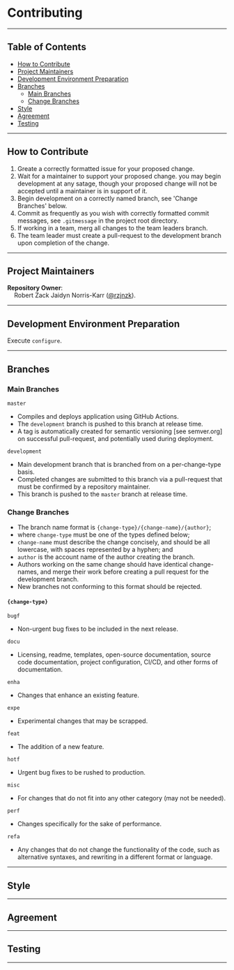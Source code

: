 # Contributing

---

## Table of Contents

* [How to Contribute](#how-to-contribute)
* [Project Maintainers](#project-maintainers)
* [Development Environment Preparation](#development-environment-preparation)
* [Branches](#branches)
    * [Main Branches](#main-branches)
    * [Change Branches](#change-branches)
* [Style](#style)
* [Agreement](#agreement)
* [Testing](#testing)

---

## How to Contribute

1) Greate a correctly formatted issue for your proposed change.
2) Wait for a maintainer to support your proposed change. you may begin development at any satage, though your proposed change will not be accepted until a maintainer is in support of it.
3) Begin development on a correctly named branch, see 'Change Branches' below.
4) Commit as frequently as you wish with correctly formatted commit messages, see `.gitmessage` in the project root directory.
3) If working in a team, merg all changes to the team leaders branch.
4) The team leader must create a pull-request to the development branch upon completion of the change.

---

## Project Maintainers

**Repository Owner**: \
&nbsp;&nbsp;&nbsp;&nbsp;Robert Zack Jaidyn Norris-Karr ([@rzjnzk](http://github.com/rzjnzk)).

---

## Development Environment Preparation

Execute `configure`.

---

## Branches

### Main Branches

`master`   
* Compiles and deploys application using GitHub Actions. 
* The `development` branch is pushed to this branch at release time.
* A tag is automatically created for semantic versioning [see semver.org] on successful pull-request, and potentially used during deployment.

`development`
* Main development branch that is branched from on a per-change-type basis.
* Completed changes are submitted to this branch via a pull-request that must be confirmed by a repository maintainer.
* This branch is pushed to the `master` branch at release time.

### Change Branches 

* The branch name format is `{change-type}/{change-name}/{author}`;
* where `change-type` must be one of the types defined below; 
* `change-name` must describe the change concisely, and should be all lowercase, with spaces represented by a hyphen; and
* `author` is the account name of the author creating the branch.
* Authors working on the same change should have identical change-names, and merge their work before creating a pull request for the development branch.
* New branches not conforming to this format should be rejected.

#### `{change-type}`

`bugf`
* Non-urgent bug fixes to be included in the next release.

`docu`
* Licensing, readme, templates, open-source documentation, source code documentation, project configuration, CI/CD, and other forms of documentation.

`enha`		
* Changes that enhance an existing feature.

`expe`		
* Experimental changes that may be scrapped.

`feat`
* The addition of a new feature.

`hotf`		
* Urgent bug fixes to be rushed to production.

`misc`		
* For changes that do not fit into any other category (may not be needed).

`perf`		
* Changes specifically for the sake of performance.
 
`refa`		
* Any changes that do not change the functionality of the code, such as alternative syntaxes, and rewriting in a different format or language.

---

## Style

---

## Agreement

---

## Testing

---


